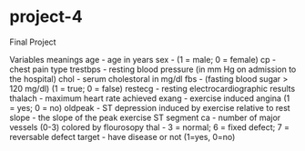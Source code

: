 # project-4
Final Project

Variables meanings
age - age in years 
sex - (1 = male; 0 = female) 
cp - chest pain type 
trestbps - resting blood pressure (in mm Hg on admission to the hospital) 
chol - serum cholestoral in mg/dl 
fbs - (fasting blood sugar > 120 mg/dl) (1 = true; 0 = false) 
restecg - resting electrocardiographic results 
thalach - maximum heart rate achieved 
exang - exercise induced angina (1 = yes; 0 = no) 
oldpeak - ST depression induced by exercise relative to rest 
slope - the slope of the peak exercise ST segment 
ca - number of major vessels (0-3) colored by flourosopy 
thal - 3 = normal; 6 = fixed defect; 7 = reversable defect 
target - have disease or not (1=yes, 0=no)
